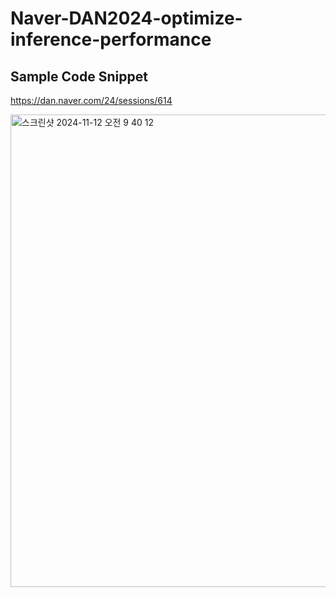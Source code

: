# Naver-DAN2024-optimize-inference-performance

## Sample Code Snippet

https://dan.naver.com/24/sessions/614

<img width="756" alt="스크린샷 2024-11-12 오전 9 40 12" src="https://github.com/user-attachments/assets/b1743218-403c-457e-966b-9af9fddf0883">
